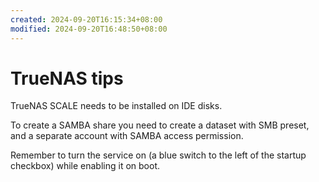```yaml
---
created: 2024-09-20T16:15:34+08:00
modified: 2024-09-20T16:48:50+08:00
---
```


# TrueNAS tips

TrueNAS SCALE needs to be installed on IDE disks.

To create a SAMBA share you need to create a dataset with SMB preset, and a separate account with SAMBA access permission.

Remember to turn the service on (a blue switch to the left of the startup checkbox) while enabling it on boot.
